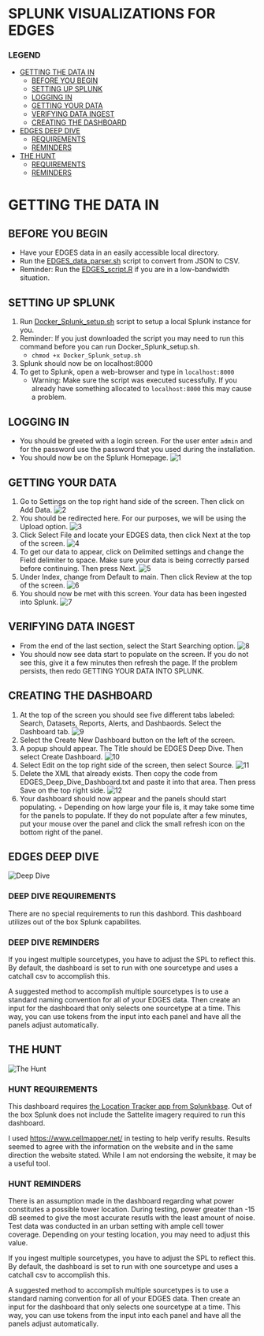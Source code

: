 # SPLUNK VISUALIZATIONS FOR EDGES

### LEGEND
- [GETTING THE DATA IN](#getting-the-data-in)
   * [BEFORE YOU BEGIN](#before-you-begin)
   * [SETTING UP SPLUNK](#setting-up-splunk)
   * [LOGGING IN](#logging-in)
   * [GETTING YOUR DATA](#getting-your-data) 
   * [VERIFYING DATA INGEST](#verifying-data-ingest)
   * [CREATING THE DASHBOARD](#creating-the-dashboard)
- [EDGES DEEP DIVE](#edges-deep-dive)
   * [REQUIREMENTS](#deep-dive-requirements)
   * [REMINDERS](deep-dive-reminders)
- [THE HUNT](#the-hunt)
   * [REQUIREMENTS](#hunt-requirements)
   * [REMINDERS](#hunt-reminders)
   
# GETTING THE DATA IN

## BEFORE YOU BEGIN
* Have your EDGES data in an easily accessible local directory.
* Run the [EDGES_data_parser.sh](https://github.com/sofwerx/EDGES/blob/master/Utilities/EDGES_data_parser.sh) script to convert from JSON to CSV.
* Reminder: Run the [EDGES_script.R](https://github.com/sofwerx/EDGES/blob/master/Utilities/EDGES_script.R) if you are in a low-bandwidth situation.

## SETTING UP SPLUNK 
1. Run [Docker_Splunk_setup.sh](https://github.com/sofwerx/EDGES/blob/master/Utilities/Splunk_Visualization/Docker_Splunk_Setup.sh) script to setup a local Splunk instance for you.
2. Reminder: If you just downloaded the script you may need to run this command before you can run Docker_Splunk_setup.sh.
    * `chmod +x Docker_Splunk_setup.sh`
3. Splunk should now be on localhost:8000
4. To get to Splunk, open a web-browser and type in `localhost:8000`
    * Warning: Make sure the script was executed sucessfully. If you already have something allocated to `localhost:8000` this may cause a problem.

## LOGGING IN
* You should be greeted with a login screen. For the user enter `admin` and for the password use the password that you used during the installation.
* You should now be on the Splunk Homepage. 
         ![1](https://github.com/sofwerx/EDGES/blob/master/Utilities/Splunk_Visualization/Images/1Splunk%20Homepage.png)

## GETTING YOUR DATA 
1. Go to Settings on the top right hand side of the screen. Then click on Add Data.
         ![2](https://github.com/sofwerx/EDGES/blob/master/Utilities/Splunk_Visualization/Images/2Settings%20on%20Homepage.png)
2. You should be redirected here. For our purposes, we will be using the Upload option.
         ![3](https://github.com/sofwerx/EDGES/blob/master/Utilities/Splunk_Visualization/Images/3Add%20Data%20screen.png)
3. Click Select File and locate your EDGES data, then click Next at the top of the screen.
         ![4](https://github.com/sofwerx/EDGES/blob/master/Utilities/Splunk_Visualization/Images/4Select%20source%20screen.png)
4. To get our data to appear, click on Delimited settings and change the Field delimiter to space. Make sure your data is being correctly parsed before continuing. Then press Next.
         ![5](https://github.com/sofwerx/EDGES/blob/master/Utilities/Splunk_Visualization/Images/5Set%20Source%20Type.png)
5. Under Index, change from Default to main. Then click Review at the top of the screen.
         ![6](https://github.com/sofwerx/EDGES/blob/master/Utilities/Splunk_Visualization/Images/6Input%20Settings%20screen.png)
6. You should now be met with this screen. Your data has been ingested into Splunk.
         ![7](https://github.com/sofwerx/EDGES/blob/master/Utilities/Splunk_Visualization/Images/7File%20Uploaded.png)

## VERIFYING DATA INGEST
* From the end of the last section, select the Start Searching option.
         ![8](https://github.com/sofwerx/EDGES/blob/master/Utilities/Splunk_Visualization/Images/8Splunk%20Search%20bar.png)
* You should now see data start to populate on the screen. If you do not see this, give it a few minutes then refresh the page. If the problem persists, then redo GETTING YOUR DATA INTO SPLUNK.

## CREATING THE DASHBOARD
1. At the top of the screen you should see five different tabs labeled: Search, Datasets, Reports, Alerts, and Dashbaords. Select the Dashboard tab.
        ![9](https://github.com/sofwerx/EDGES/blob/master/Utilities/Splunk_Visualization/Images/9Dashboards%20Screen.png)
2. Select the Create New Dashboard button on the left of the screen. 
3. A popup should appear. The Title should be EDGES Deep Dive. Then select Create Dashboard.
         ![10](https://github.com/sofwerx/EDGES/blob/master/Utilities/Splunk_Visualization/Images/10Dashboard%20title.png)
4. Select Edit on the top right side of the screen, then select Source.
         ![11](https://github.com/sofwerx/EDGES/blob/master/Utilities/Splunk_Visualization/Images/11Edit_Dashboard.png)
5. Delete the XML that already exists. Then copy the code from EDGES_Deep_Dive_Dashboard.txt and paste it into that area. Then press Save on the top right side. 
         ![12](https://github.com/sofwerx/EDGES/blob/master/Utilities/Splunk_Visualization/Images/12Dashboard%20Source%20creation.png)
6. Your dashboard should now appear and the panels should start populating.
        ◦ Depending on how large your file is, it may take some time for the panels to populate. If they do not populate after a few minutes, put your mouse over the panel and click the small refresh icon on the bottom right of the panel.

## EDGES DEEP DIVE

![Deep Dive](https://github.com/sofwerx/EDGES/blob/master/Utilities/Splunk_Visualization/Images/13Finished_Dashboard.png)

### DEEP DIVE REQUIREMENTS

There are no special requirements to run this dashbord. This dashboard utilizes out of the box Splunk capabilites. 

### DEEP DIVE REMINDERS

If you ingest multiple sourcetypes, you have to adjust the SPL to reflect this. By default, the dashboard is set to run with one sourcetype and uses a catchall csv to accomplish this.

A suggested method to accomplish multiple sourcetypes is to use a standard naming convention for all of your EDGES data. Then create an input for the dashboard that only selects one sourcetype at a time. This way, you can use tokens from the input into each panel and have all the panels adjust automatically. 

## THE HUNT

![The Hunt](https://github.com/sofwerx/EDGES/blob/master/Utilities/Splunk_Visualization/Images/The_Hunt_pic.png)

### HUNT REQUIREMENTS

This dashboard requires [the Location Tracker app from Splunkbase](https://splunkbase.splunk.com/app/3164/). Out of the box Splunk does not include the Sattelite imagery required to run this dashboard. 

I used https://www.cellmapper.net/ in testing to help verify results. Results seemed to agree with the information on the website and in the same direction the website stated. While I am not endorsing the website, it may be a useful tool.

### HUNT REMINDERS 

There is an assumption made in the dashboard regarding what power constitutes a possible tower location. During testing, power greater than -15 dB seemed to give the most accurate resutls with the least amount of noise. Test data was conducted in an urban setting with ample cell tower coverage. Depending on your testing location, you may need to adjust this value. 

If you ingest multiple sourcetypes, you have to adjust the SPL to reflect this. By default, the dashboard is set to run with one sourcetype and uses a catchall csv to accomplish this.

A suggested method to accomplish multiple sourcetypes is to use a standard naming convention for all of your EDGES data. Then create an input for the dashboard that only selects one sourcetype at a time. This way, you can use tokens from the input into each panel and have all the panels adjust automatically. 
